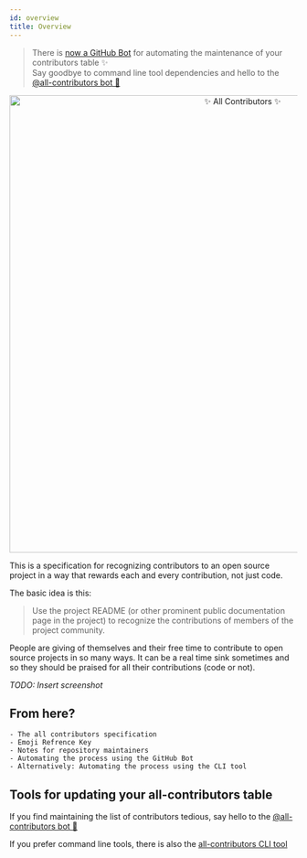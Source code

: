 ```yaml
---
id: overview
title: Overview
---
```


> There is [now a GitHub Bot](/docs/github-bot) for automating the maintenance of your contributors table ✨<br />Say goodbye to command line tool dependencies and hello to the [@all-contributors bot 🤖](/docs/github-bot)

<div align="center">
    <img src="/img/icons/logo-full-transparent.png" alt="✨ All Contributors ✨" width="800px" />
</div>


This is a specification for recognizing contributors to an open source project in a way that rewards each and every contribution, not just code.

The basic idea is this:

> Use the project README (or other prominent public documentation page in the project) to recognize the contributions of members of the project community.

People are giving of themselves and their free time to contribute to open source projects in so many ways. It can be a real
time sink sometimes and so they should be praised for all their contributions (code or not).

*TODO: Insert screenshot*

## From here?
    - The all contributors specification
    - Emoji Refrence Key
    - Notes for repository maintainers
    - Automating the process using the GitHub Bot
    - Alternatively: Automating the process using the CLI tool

## Tools for updating your all-contributors table

If you find maintaining the list of contributors tedious, say hello to the [@all-contributors bot 🤖](/docs/github-bot)

If you prefer command line tools, there is also the [all-contributors CLI tool](/docs/cli)


